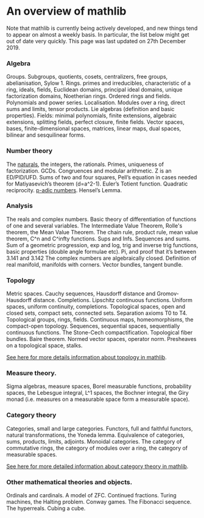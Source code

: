 # An overview of mathlib

Note that mathlib is currently being actively developed, and new things tend to appear on almost a weekly basis. In particular, the list below might get out of date very quickly. This page was last updated on 27th December 2019.


### Algebra

Groups. Subgroups, quotients, cosets, centralizers, free groups, abelianisation, Sylow 1.
Rings. primes and irreducibles, characteristic of a ring, ideals, fields, Euclidean domains, principal ideal domains, unique factorization domains, Noetherian rings. Ordered rings and fields. Polynomials and power series. Localisation.
Modules over a ring, direct sums and limits, tensor products.
Lie algebras (definition and basic properties).
Fields: minimal polynomials, finite extensions, algebraic extensions, splitting fields, perfect closure, finite fields.
Vector spaces, bases, finite-dimensional spaces, matrices, linear maps, dual spaces, bilinear and sesquilinear forms.

### Number theory

The [naturals](https://github.com/leanprover-community/mathlib/blob/master/docs/theories/naturals.md), the integers, the rationals.
Primes, uniqueness of factorization. GCDs. Congruences and modular arithmetic. Z is an ED/PID/UFD. Sums of two and four squares, Pell’s equation in cases needed for Matiyasevich’s theorem (d=a^2-1). Euler’s Totient function. Quadratic reciprocity.
[p-adic numbers](https://github.com/leanprover-community/mathlib/blob/master/docs/theories/padics.md). Hensel’s Lemma.

### Analysis

The reals and complex numbers.
Basic theory of differentiation of functions of one and several variables. The Intermediate Value Theorem, Rolle's theorem, the Mean Value Theorem. The chain rule, product rule, mean value theorem, C^n and C^infty functions.
Sups and Infs. Sequences and sums. Sum of a geometric progression, exp and log, trig and inverse trig functions, basic properties (double angle formulae etc). Pi, and proof that it’s between 3.141 and 3.142
The complex numbers are algebraically closed.
Definition of real manifold, manifolds with corners. Vector bundles, tangent bundle.

### Topology

Metric spaces. Cauchy sequences, Hausdorff distance and Gromov-Hausdorff distance. Completions. Lipschitz continuous functions.
Uniform spaces, uniform continuity, completions.
Topological spaces, open and closed sets, compact sets, connected sets. Separation axioms T0 to T4. Topological groups, rings, fields. Continuous maps, homeomorphisms, the compact-open topology. Sequences, sequential spaces, sequentially continuous functions. The Stone-Cech compactification. Topological fiber bundles. Baire theorem. Normed vector spaces, operator norm.
Presheaves on a topological space, stalks.

[See here for more details information about topology in mathlib](https://github.com/leanprover-community/mathlib/blob/master/docs/theories/topology.md).

### Measure theory.

Sigma algebras, measure spaces, Borel measurable functions, probability spaces, the Lebesgue integral, L^1 spaces, the Bochner integral, the Giry monad (i.e. measures on a measurable space form a measurable space).

### Category theory

Categories, small and large categories.
Functors, full and faithful functors, natural transformations, the Yoneda lemma. Equivalence of categories, sums, products, limits, adjoints. Monoidal categories.
The category of commutative rings, the category of modules over a ring, the category of measurable spaces.

[See here for more detailed information about category theory in mathlib](https://github.com/leanprover-community/mathlib/blob/master/docs/theories/category_theory.md).

### Other mathematical theories and objects.

Ordinals and cardinals. A model of ZFC.
Continued fractions. Turing machines, the Halting problem.
Conway games. The Fibonacci sequence. The hyperreals. Cubing a cube.
